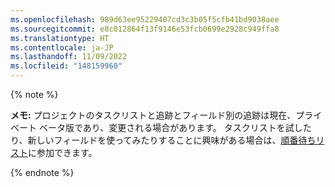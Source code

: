 ```yaml
---
ms.openlocfilehash: 989d63ee95229407cd3c3b05f5cfb41bd9038aee
ms.sourcegitcommit: e8c012864f13f9146e53fcb0699e2928c949ffa8
ms.translationtype: HT
ms.contentlocale: ja-JP
ms.lasthandoff: 11/09/2022
ms.locfileid: "148159960"
---
```

{% note %}

**メモ:** プロジェクトのタスクリストと追跡とフィールド別の追跡は現在、プライベート ベータ版であり、変更される場合があります。 タスクリストを試したり、新しいフィールドを使ってみたりすることに興味がある場合は、[順番待ちリスト](https://aka.ms/tasklist-roadmap-signup)に参加できます。

{% endnote %}